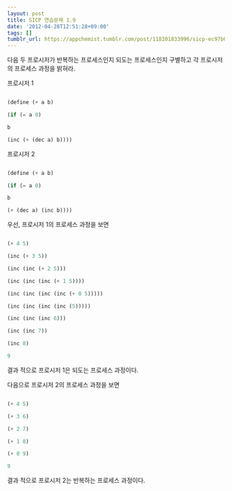 ```yaml
---
layout: post
title: SICP 연습문제 1.9
date: '2012-04-28T12:51:28+09:00'
tags: []
tumblr_url: https://appchemist.tumblr.com/post/118201833996/sicp-ec97b0ec8ab5ebacb8eca09c-1-9
---
```

다음 두 프로시저가 반복하는 프로세스인지 되도는 프로세스인지 구별하고 각 프로시저의 프로세스 과정을 밝혀라.

프로시저 1


```lisp

(define (+ a b)

(if (= a 0)

b

(inc (+ (dec a) b))))

```


프로시저 2


```lisp

(define (+ a b)

(if (= a 0)

b

(+ (dec a) (inc b))))

```

우선, 프로시저 1의 프로세스 과정을 보면


```lisp

(+ 4 5)

(inc (+ 3 5))

(inc (inc (+ 2 5)))

(inc (inc (inc (+ 1 5))))

(inc (inc (inc (inc (+ 0 5)))))

(inc (inc (inc (inc (5)))))

(inc (inc (inc 6)))

(inc (inc 7))

(inc 8)

9

```

결과 적으로 프로시저 1은 되도는 프로세스 과정이다.

다음으로 프로시저 2의 프로세스 과정을 보면


```lisp

(+ 4 5)

(+ 3 6)

(+ 2 7)

(+ 1 8)

(+ 0 9)

9

```

결과 적으로 프로시저 2는 반복하는 프로세스 과정이다.